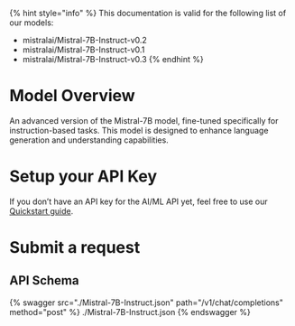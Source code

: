 [#references:start]: <> ({ "template": "openapi" })
{% hint style="info" %}
This documentation is valid for the following list of our models:
* mistralai/Mistral-7B-Instruct-v0.2
* mistralai/Mistral-7B-Instruct-v0.1
* mistralai/Mistral-7B-Instruct-v0.3
{% endhint %}

# Model Overview
An advanced version of the Mistral-7B model, fine-tuned specifically for instruction-based tasks. This model is designed to enhance language generation and understanding capabilities.

# Setup your API Key
If you don’t have an API key for the AI/ML API yet, feel free to use our [Quickstart guide](https://docs.aimlapi.com/quickstart/setting-up).

# Submit a request
## API Schema
{% swagger src="./Mistral-7B-Instruct.json" path="/v1/chat/completions" method="post" %}
./Mistral-7B-Instruct.json
{% endswagger %}

[#references:end]: <> ({})